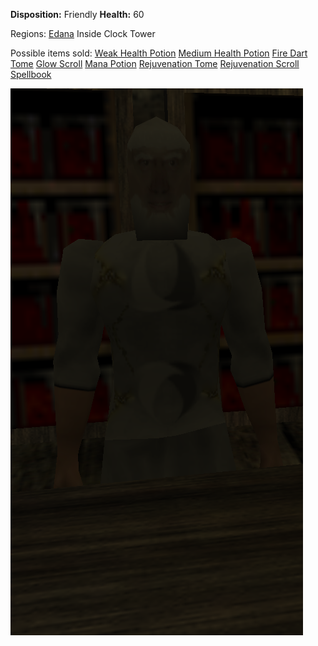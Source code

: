 **Disposition:** Friendly
**Health:** 60

Regions:
	[Edana](../Edana.md)
		Inside Clock Tower

Possible items sold:
	[Weak Health Potion](../../../Items/Potions/Weak%20Health%20Potion.md)
	[Medium Health Potion](../../../Items/Potions/Medium%20Health%20Potion.md)
	[Fire Dart Tome](../../../Items/Spells/Fire%20Dart%20Tome.md)
	[Glow Scroll](../../../Items/Spells/Glow%20Scroll.md)
	[Mana Potion](../../../Items/Potions/Mana%20Potion.md)
	[Rejuvenation Tome](../../../Items/Spells/Rejuvenation%20Tome.md)
	[Rejuvenation Scroll](../../../Items/Spells/Rejuvenation%20Scroll.md)
	[Spellbook](../../../Items/Containers/Spellbook.md)

![](../../../articleassets/npc/npc-hartold.png)